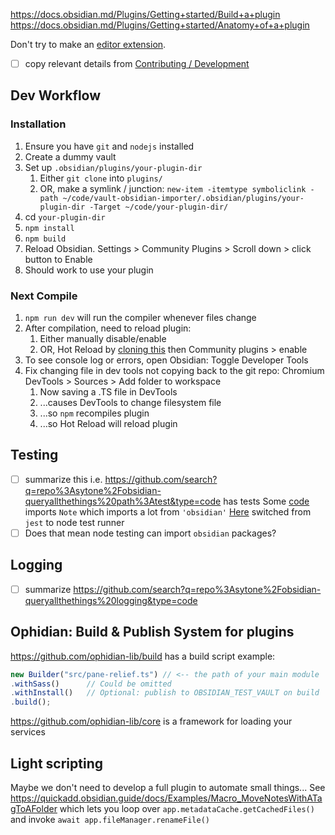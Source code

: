 https://docs.obsidian.md/Plugins/Getting+started/Build+a+plugin
https://docs.obsidian.md/Plugins/Getting+started/Anatomy+of+a+plugin

Don't try to make an [editor extension](https://docs.obsidian.md/Plugins/Editor/Editor+extensions).

- [ ] copy relevant details from [Contributing / Development](https://sytone.dev/obsidian-queryallthethings/contributing/development)

## Dev Workflow
### Installation
1. Ensure you have `git` and `nodejs` installed
2. Create a dummy vault
3. Set up `.obsidian/plugins/your-plugin-dir`
    1. Either `git clone` into `plugins/`
    2. OR, make a symlink / junction:  `new-item -itemtype symboliclink -path ~/code/vault-obsidian-importer/.obsidian/plugins/your-plugin-dir -Target ~/code/your-plugin-dir/`
4. cd `your-plugin-dir`
5. `npm install`
6. `npm build`
7. Reload Obsidian. Settings > Community Plugins > Scroll down > click button to Enable
8. Should work to use your plugin
### Next Compile
1. `npm run dev` will run the compiler whenever files change
2. After compilation, need to reload plugin:
    1. Either manually disable/enable
    2. OR, Hot Reload by [cloning this](https://github.com/pjeby/hot-reload) then Community plugins > enable
3. To see console log or errors, open Obsidian: Toggle Developer Tools
4. Fix changing file in dev tools not copying back to the git repo: Chromium DevTools > Sources > Add folder to workspace
	1. Now saving a .TS file in DevTools 
	2. ...causes DevTools to change filesystem file
	3. ...so `npm` recompiles plugin
	4. ...so Hot Reload will reload plugin
## Testing
- [ ] summarize this
i.e. https://github.com/search?q=repo%3Asytone%2Fobsidian-queryallthethings%20path%3Atest&type=code has tests
Some [code](https://github.com/sytone/obsidian-queryallthethings/blob/d780219798f7687441f4568298aa2a07803419d1/tests/ParseTask.test.ts) imports `Note` which imports a lot from `'obsidian'`
[Here](https://github.com/sytone/obsidian-queryallthethings/commit/7c21ecc9aa49b6143953467bf5ff55477caccd12) switched from `jest` to node test runner
- [ ] Does that mean node testing can import `obsidian` packages?
## Logging
- [ ] summarize https://github.com/search?q=repo%3Asytone%2Fobsidian-queryallthethings%20logging&type=code
## Ophidian: Build & Publish System for plugins
https://github.com/ophidian-lib/build has a build script example:
```js
new Builder("src/pane-relief.ts") // <-- the path of your main module
.withSass()      // Could be omitted
.withInstall()   // Optional: publish to OBSIDIAN_TEST_VAULT on build
.build();
```

https://github.com/ophidian-lib/core is a framework for loading your services
## Light scripting
Maybe we don't need to develop a full plugin to automate small things...
See https://quickadd.obsidian.guide/docs/Examples/Macro_MoveNotesWithATagToAFolder which lets you loop over `app.metadataCache.getCachedFiles()` and invoke `await app.fileManager.renameFile()`